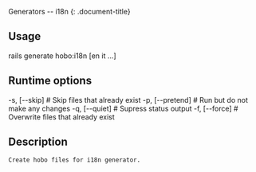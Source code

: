 Generators -- i18n
{: .document-title}


## Usage

    

  rails generate hobo:i18n [en it ...]


## Runtime options

    

  -s, [--skip]     # Skip files that already exist
  -p, [--pretend]  # Run but do not make any changes
  -q, [--quiet]    # Supress status output
  -f, [--force]    # Overwrite files that already exist


## Description

    

    Create hobo files for i18n generator.
